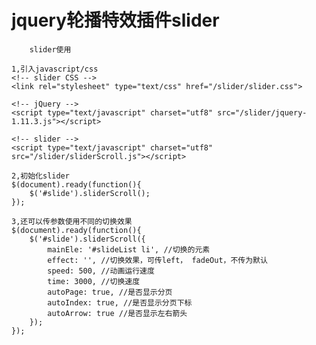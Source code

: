# jquery轮播特效插件slider

        slider使用

    1,引入javascript/css
    <!-- slider CSS -->
    <link rel="stylesheet" type="text/css" href="/slider/slider.css">

    <!-- jQuery -->
    <script type="text/javascript" charset="utf8" src="/slider/jquery-1.11.3.js"></script>

    <!-- slider -->
    <script type="text/javascript" charset="utf8" src="/slider/sliderScroll.js"></script>

    2,初始化slider
    $(document).ready(function(){
        $('#slide').sliderScroll();
    });

    3,还可以传参数使用不同的切换效果
    $(document).ready(function(){
        $('#slide').sliderScroll({
            mainEle: '#slideList li', //切换的元素
            effect: '', //切换效果，可传left， fadeOut，不传为默认
            speed: 500, //动画运行速度
            time: 3000, //切换速度
            autoPage: true, //是否显示分页
            autoIndex: true, //是否显示分页下标
            autoArrow: true //是否显示左右箭头
        });
    });


